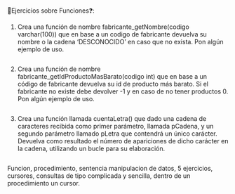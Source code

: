 📝Ejercicios sobre Funciones❓:
1. Crea una función de nombre fabricante_getNombre(codigo varchar(100)) que en base a un codigo de fabricante devuelva su nombre o la cadena ‘DESCONOCIDO’ en caso que no exista. Pon algún ejemplo de uso.
```sql

```


2. Crea una función de nombre fabricante_getIdProductoMasBarato(codigo int) que en base a un código de fabricante devuelva su id de producto más barato. Si el fabricante no existe debe devolver -1 y en caso de no tener productos 0. Pon algún ejemplo de uso.
```sql

```


3. Crea una función llamada cuentaLetra() que dado una cadena de caracteres recibida como primer parámetro, llamada pCadena, y un segundo parámetro llamado pLetra que contendrá un único carácter. Devuelva como resultado el número de apariciones de dicho carácter en la cadena, utilizando un bucle para su elaboración.
```sql

```


Funcion, procedimiento, sentencia manipulacion de datos, 5 ejercicios, cursores, consultas de tipo complicada y sencilla, dentro de un procedimiento un cursor.
